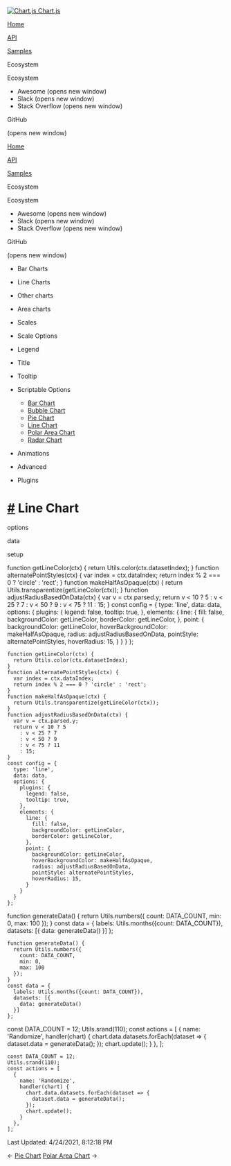 <a href="/docs/3.2.0/" class="home-link router-link-active"><img src="/docs/3.2.0/favicon.ico" alt="Chart.js" class="logo" /> <span class="site-name can-hide">Chart.js</span></a>

<a href="/docs/3.2.0/" class="nav-link">Home</a>

<a href="/docs/3.2.0/api/" class="nav-link">API</a>

<a href="/docs/3.2.0/samples/" class="nav-link router-link-active">Samples</a>

<span class="title">Ecosystem</span> <span class="arrow down"></span>

<span class="title">Ecosystem</span> <span class="arrow right"></span>

-   Awesome
    <span class="sr-only">(opens new window)</span>
-   Slack
    <span class="sr-only">(opens new window)</span>
-   Stack Overflow
    <span class="sr-only">(opens new window)</span>

GitHub

<span class="sr-only">(opens new window)</span>

<a href="/docs/3.2.0/" class="nav-link">Home</a>

<a href="/docs/3.2.0/api/" class="nav-link">API</a>

<a href="/docs/3.2.0/samples/" class="nav-link router-link-active">Samples</a>

<span class="title">Ecosystem</span> <span class="arrow down"></span>

<span class="title">Ecosystem</span> <span class="arrow right"></span>

-   Awesome
    <span class="sr-only">(opens new window)</span>
-   Slack
    <span class="sr-only">(opens new window)</span>
-   Stack Overflow
    <span class="sr-only">(opens new window)</span>

GitHub

<span class="sr-only">(opens new window)</span>

-   Bar Charts <span class="arrow right"></span>

-   Line Charts <span class="arrow right"></span>

-   Other charts <span class="arrow right"></span>

-   Area charts <span class="arrow right"></span>

-   Scales <span class="arrow right"></span>

-   Scale Options <span class="arrow right"></span>

-   Legend <span class="arrow right"></span>

-   Title <span class="arrow right"></span>

-   Tooltip <span class="arrow right"></span>

-   Scriptable Options <span class="arrow down"></span>

    -   <a href="/docs/3.2.0/samples/scriptable/bar.html" class="sidebar-link">Bar Chart</a>
    -   <a href="/docs/3.2.0/samples/scriptable/bubble.html" class="sidebar-link">Bubble Chart</a>
    -   <a href="/docs/3.2.0/samples/scriptable/pie.html" class="sidebar-link">Pie Chart</a>
    -   <a href="/docs/3.2.0/samples/scriptable/line.html" class="active sidebar-link">Line Chart</a>
    -   <a href="/docs/3.2.0/samples/scriptable/polar.html" class="sidebar-link">Polar Area Chart</a>
    -   <a href="/docs/3.2.0/samples/scriptable/radar.html" class="sidebar-link">Radar Chart</a>

-   Animations <span class="arrow right"></span>

-   Advanced <span class="arrow right"></span>

-   Plugins <span class="arrow right"></span>

<a href="#line-chart" class="header-anchor">#</a> Line Chart
============================================================

options

data

setup

<a href="https://github.com/chartjs/Chart.js/blob/master/docs/samples/scriptable/line.md" class="code-editor-tool fab fa-github fa-lg" title="View on GitHub"></a>

function getLineColor(ctx) { return Utils.color(ctx.datasetIndex); } function alternatePointStyles(ctx) { var index = ctx.dataIndex; return index % 2 === 0 ? 'circle' : 'rect'; } function makeHalfAsOpaque(ctx) { return Utils.transparentize(getLineColor(ctx)); } function adjustRadiusBasedOnData(ctx) { var v = ctx.parsed.y; return v &lt; 10 ? 5 : v &lt; 25 ? 7 : v &lt; 50 ? 9 : v &lt; 75 ? 11 : 15; } const config = { type: 'line', data: data, options: { plugins: { legend: false, tooltip: true, }, elements: { line: { fill: false, backgroundColor: getLineColor, borderColor: getLineColor, }, point: { backgroundColor: getLineColor, hoverBackgroundColor: makeHalfAsOpaque, radius: adjustRadiusBasedOnData, pointStyle: alternatePointStyles, hoverRadius: 15, } } } };

    function getLineColor(ctx) {
      return Utils.color(ctx.datasetIndex);
    }
    function alternatePointStyles(ctx) {
      var index = ctx.dataIndex;
      return index % 2 === 0 ? 'circle' : 'rect';
    }
    function makeHalfAsOpaque(ctx) {
      return Utils.transparentize(getLineColor(ctx));
    }
    function adjustRadiusBasedOnData(ctx) {
      var v = ctx.parsed.y;
      return v < 10 ? 5
        : v < 25 ? 7
        : v < 50 ? 9
        : v < 75 ? 11
        : 15;
    }
    const config = {
      type: 'line',
      data: data,
      options: {
        plugins: {
          legend: false,
          tooltip: true,
        },
        elements: {
          line: {
            fill: false,
            backgroundColor: getLineColor,
            borderColor: getLineColor,
          },
          point: {
            backgroundColor: getLineColor,
            hoverBackgroundColor: makeHalfAsOpaque,
            radius: adjustRadiusBasedOnData,
            pointStyle: alternatePointStyles,
            hoverRadius: 15,
          }
        }
      }
    };

function generateData() { return Utils.numbers({ count: DATA\_COUNT, min: 0, max: 100 }); } const data = { labels: Utils.months({count: DATA\_COUNT}), datasets: \[{ data: generateData() }\] };

    function generateData() {
      return Utils.numbers({
        count: DATA_COUNT,
        min: 0,
        max: 100
      });
    }
    const data = {
      labels: Utils.months({count: DATA_COUNT}),
      datasets: [{
        data: generateData()
      }]
    };

const DATA\_COUNT = 12; Utils.srand(110); const actions = \[ { name: 'Randomize', handler(chart) { chart.data.datasets.forEach(dataset =&gt; { dataset.data = generateData(); }); chart.update(); } }, \];

    const DATA_COUNT = 12;
    Utils.srand(110);
    const actions = [
      {
        name: 'Randomize',
        handler(chart) {
          chart.data.datasets.forEach(dataset => {
            dataset.data = generateData();
          });
          chart.update();
        }
      },
    ];

<span class="prefix">Last Updated:</span> <span class="time">4/24/2021, 8:12:18 PM</span>

<span class="prev"> ← <a href="/docs/3.2.0/samples/scriptable/pie.html" class="prev">Pie Chart</a> </span> <span class="next"> [Polar Area Chart](/docs/3.2.0/samples/scriptable/polar.html) → </span>
